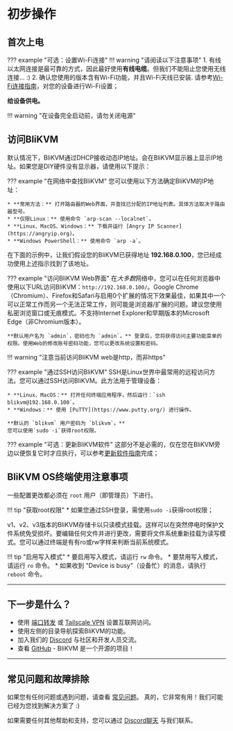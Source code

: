 # 初步操作

## 首次上电

??? example "可选：设置Wi-Fi连接"
    !!! warning "请阅读以下注意事项" 
        1. 有线以太网连接是最可靠的方式，因此最好使用**有线电缆**。但我们不能阻止您使用无线连接... :)
        2. 确认您使用的版本含有Wi-Fi功能，并且Wi-Fi天线已安装.
    请参考[Wi-Fi连接指南](./wifi.md)，对您的设备进行Wi-Fi设置；
    
**给设备供电。**

!!! warning "在设备完全启动前，请勿关闭电源"


## 访问BliKVM

默认情况下，BliKVM通过DHCP接收动态IP地址。会在BliKVM显示器上显示IP地址。如果您是DIY硬件没有显示器，请使用以下提示：

??? example "在网络中查找BliKVM"
    您可以使用以下方法确定BliKVM的IP地址：

    * **常用方法：** 打开路由器的Web界面，并查找已分配的IP地址列表。具体方法取决于路由器型号。
    * **仅限Linux：** 使用命令 `arp-scan --localnet`。
    * **Linux、MacOS、Windows：** 下载并运行 [Angry IP Scanner](https://angryip.org)。
    * **Windows PowerShell：** 使用命令 `arp -a`。

在下面的示例中，让我们假设您的BliKVM已获得地址 **192.168.0.100**，您已经成功使用上述指示找到了该地址。

??? example "访问BliKVM Web界面"
    在*大多数*网络中，您可以在任何浏览器中使用以下URL访问BliKVM：`http://192.168.0.100/`。Google Chrome（Chromium）、Firefox和Safari与启用0个扩展的情况下效果最佳，如果其中一个可以正常工作而另一个无法正常工作，则可能是浏览器/扩展的问题。建议您使用私密浏览窗口或无痕模式。不支持Internet Explorer和早期版本的Microsoft Edge（非Chromium版本）。

    **默认用户名为 `admin`，密码也为 `admin`。** 登录后，您将获得访问主要功能菜单的权限。使用Web的修改账号密码功能，您可以更改系统设置和密码。

!!! warning "注意当前访问BliKVM web是http，而非https"

??? example "通过SSH访问BliKVM"
    SSH是Linux世界中最常用的远程访问方法。您可以通过SSH访问BliKVM。此方法用于管理设备：

    * **Linux、MacOS：** 打开任何终端应用程序，然后运行：`ssh blikvm@192.168.0.100`。
    * **Windows：** 使用 [PuTTY](https://www.putty.org/) 进行操作。

    **默认的 `blikvm` 用户密码为 `blikvm`。**
    您可以使用`sudo -i`获得root权限。

??? example "可选：更新BliKVM软件"
    这部分不是必需的，仅在您在BliKVM旁边以便恢复它时才应执行，可以参考[更新软件指南](./update.md)完成；


## BliKVM OS终端使用注意事项

一些配置更改都必须在 `root` 用户（即管理员）下进行。

!!! tip "获取root权限"
    * 如果您通过SSH登录，需使用`sudo -i`获得root权限；

v1、v2、v3版本的BliKVM存储卡以只读模式挂载。这样可以在突然停电时保护文件系统免受损坏。要编辑任何文件并进行更改，需要将文件系统重新挂载为读写模式。您可以通过终端是有有ro或rw字样来判断当前系统模式。

!!! tip "启用写入模式"
    * 要启用写入模式，请运行 `rw` 命令。
    * 要禁用写入模式，请运行 `ro` 命令。
    * 如果收到 "Device is busy"（设备忙）的消息，请执行 `reboot` 命令。

-----
## 下一步是什么？
* 使用 [端口转发](./port_forwarding.md) 或 [Tailscale VPN](./tailscale.md) 设置互联网访问。
* 使用左侧的目录导航探索BliKVM的功能。
* 加入我们的 [Discord](https://discord.com/invite/9Y374gUF6C) 与社区和开发人员交流。
* 查看 [GitHub](https://github.com/ThomasVon2021/blikvm) - BliKVM 是一个开源的项目！


-----
## 常见问题和故障排除
如果您有任何问题或遇到问题，请查看 [常见问题](./faq.md)。
真的，它非常有用！我们可能已经为您找到解决方案了 :)

如果需要任何其他帮助和支持，您可以通过 [Discord聊天](https://discord.com/invite/9Y374gUF6C) 与我们联系。
